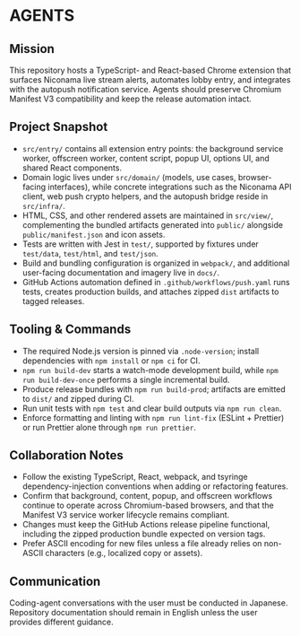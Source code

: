 # AGENTS

## Mission
This repository hosts a TypeScript- and React-based Chrome extension that surfaces Niconama live stream alerts, automates lobby entry, and integrates with the autopush notification service. Agents should preserve Chromium Manifest V3 compatibility and keep the release automation intact.

## Project Snapshot
- `src/entry/` contains all extension entry points: the background service worker, offscreen worker, content script, popup UI, options UI, and shared React components.
- Domain logic lives under `src/domain/` (models, use cases, browser-facing interfaces), while concrete integrations such as the Niconama API client, web push crypto helpers, and the autopush bridge reside in `src/infra/`.
- HTML, CSS, and other rendered assets are maintained in `src/view/`, complementing the bundled artifacts generated into `public/` alongside `public/manifest.json` and icon assets.
- Tests are written with Jest in `test/`, supported by fixtures under `test/data`, `test/html`, and `test/json`.
- Build and bundling configuration is organized in `webpack/`, and additional user-facing documentation and imagery live in `docs/`.
- GitHub Actions automation defined in `.github/workflows/push.yaml` runs tests, creates production builds, and attaches zipped `dist` artifacts to tagged releases.

## Tooling & Commands
- The required Node.js version is pinned via `.node-version`; install dependencies with `npm install` or `npm ci` for CI.
- `npm run build-dev` starts a watch-mode development build, while `npm run build-dev-once` performs a single incremental build.
- Produce release bundles with `npm run build-prod`; artifacts are emitted to `dist/` and zipped during CI.
- Run unit tests with `npm test` and clear build outputs via `npm run clean`.
- Enforce formatting and linting with `npm run lint-fix` (ESLint + Prettier) or run Prettier alone through `npm run prettier`.

## Collaboration Notes
- Follow the existing TypeScript, React, webpack, and tsyringe dependency-injection conventions when adding or refactoring features.
- Confirm that background, content, popup, and offscreen workflows continue to operate across Chromium-based browsers, and that the Manifest V3 service worker lifecycle remains compliant.
- Changes must keep the GitHub Actions release pipeline functional, including the zipped production bundle expected on version tags.
- Prefer ASCII encoding for new files unless a file already relies on non-ASCII characters (e.g., localized copy or assets).

## Communication
Coding-agent conversations with the user must be conducted in Japanese. Repository documentation should remain in English unless the user provides different guidance.

